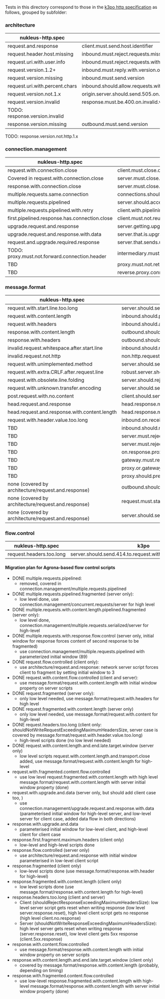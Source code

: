 Tests in this directory correspond to those in the [k3po http specification](https://github.com/k3po/k3po/tree/develop/specification/http/src/main/scripts/org/kaazing/specification/http/rfc7230/) 
as follows, grouped by subfolder:

### architecture

nukleus-http.spec              | k3po
------------------------------ | ----
request.and.response           | client.must.send.host.identifier
request.header.host.missing    | inbound.must.reject.requests.missing.host.identifier 
request.uri.with.user.info     | inbound.must.reject.requests.with.user.info.on.uri 
request.version.1.2+           | inbound.must.reply.with.version.one.dot.one.when.received.higher.minor.version 
request.version.missing        | inbound.must.send.version
request.uri.with.percent.chars | inbound.should.allow.requests.with.percent.chars.in.uri
request.version.not.1.x        | origin.server.should.send.505.on.major.version.not.equal.to.one
request.version.invalid        | response.must.be.400.on.invalid.version
TODO: response.version.invalid |
response.version.missing       | outbound.must.send.version
TODO: response.version.not.http.1.x

### connection.management

nukleus-http.spec                             | k3po
---------------------------------             | ----
request.with.connection.close                 | client.must.close.connection.after.request.with.connection.close
Covered in request.with.connection.close      | server.must.close.its.half.of.connection.after.sending.response.if.it.receives.a.close
response.with.connection.close                | server.must.close.connection.after.response.with.connection.close
multiple.requests.same.connection             | connections.should.persist.by.default
multiple.requests.pipelined                   | server.should.accept.http.pipelining
multiple.requests.pipelined.with.retry        | client.with.pipelining.must.not.retry.pipelining.immediately.after.failure
first.pipelined.response.has.connection.close | client.must.not.reuse.tcp.connection.when.receives.connection.close
upgrade.request.and.response                  | server.getting.upgrade.request.must.respond.with.upgrade.header
upgrade.request.and.response.with.data        | server.that.is.upgrading.must.send.a.101.response
request.and.upgrade.required.response         | server.that.sends.upgrade.required.must.include.upgrade.header
TODO: proxy.must.not.forward.connection.header| intermediary.must.remove.connection.header.on.forward.request
TBD                                           | proxy.must.not.retry.non.idempotent.requests
TBD                                           | reverse.proxy.connection.established
                                 
### message.format

nukleus-http.spec                       | k3po
--------------------------------------- | ----
request.with.start.line.too.long        | server.should.send.414.to.request.with.too.long.a.request[URI]
request.with.content.length             | inbound.should.process.request.with.content.length
request.with.headers                    | inbound.should.accept.headers
response.with.content.length            | outbound.should.process.response.with.content.length
response.with.headers                   | outbound.should.accept.headers
invalid.request.whitespace.after.start.line | inbound.should.reject.request.with.whitespace.between.start.line.and.first.header
invalid.request.not.http                | non.http.request.to.http.server.should.be.responded.to.with.400
request.with.unimplemented.method       | server.should.send.501.to.unimplemented.methods
request.with.extra.CRLF.after.request.line | robust.server.should.allow.extra.CRLF.after.request.line
request.with.obsolete.line.folding      | server.should.reject.obs.in.header.value
request.with.unknown.transfer.encoding  | server.should.send.501.to.unknown.transfer.encoding
post.request.with.no.content            | client.should.send.content.length.header.in.post.even.if.no.content
head.request.and.response               | head.response.must.not.have.content
head.request.and.response.with.content.length | head.response.must.not.have.content.though.may.have.content.length
request.with.header.value.too.long      | inbound.on.receiving.field.with.length.larger.than.wanting.to.process.must.reply.with.4xx
TBD                                     | inbound.should.reject.invalid.request.line
TBD                                     | server.must.reject.header.with.space.between.header.name.and.colon
TBD                                     | server.must.reject.request.with.multiple.different.content.length
TBD                                     | on.response.proxy.must.remove.space.in.header.with.space.between.header.name.and.colon
TBD                                     | gateway.must.reject.request.with.multiple.different.content.length
TBD                                     | proxy.or.gateway.must.reject.obs.in.header.value
TBD                                     | proxy.should.preserve.unrecongnized.headers
none (covered by architecture/request.and.response) | outbound.should.accept.no.headers
none (covered by architecture/request.and.response) | request.must.start.with.request.line
none (covered by architecture/request.and.response) | server.should.send.status.line.in.start.line

### flow.control

nukleus-http.spec                       | k3po
--------------------------------------- | ----
request.headers.too.long                | server.should.send.414.to.request.with.too.long.a.request[URI]


#### Migration plan for Agrona-based flow control scripts

- DONE multiple.requests.pipelined:
  - removed, covered in connection.management/multiple.requests.pipelined
- DONE multiple.requests.pipelined.fragmented (server only): 
  - low level done, use connection.management/concurrent.requests/server for high level
- DONE multiple.requests.with.content.length.pipelined.fragmented (server only):
  - low level done, connection.management/multiple.requests.serialized/server for high-level
- DONE multiple.requests.with.response.flow.control (server only, initial window for response forces content of second response to be fragmented)
  - use connection.management/multiple.requests.pipelined with parameterized initial window (89)
- DONE request.flow.controlled (client only):
  - use architecture/request.and.response: network server script forces client to fragment by setting initial window to 3
- DONE request.with.content.flow.controlled (client and server):
  - use message.format/request.with.content.length with initial window property on server scripts
- DONE request.fragmented (server only):
  - only low level needed, use message.format/request.with.headers for high level
- DONE request.fragmented.with.content.length (server only)
  - only low level needed, use message.format/request.with.content for high-level
- DONE request.headers.too.long (client only: shouldNotWriteRequestExceedingMaximumHeadersSize, server case is covered by message.format/request.with.header.value.too.long)
  - high-level scripts done (no low level needed)
- DONE request.with.content.length.and.end.late.target.window (server only)
  - low level scripts request.with.content.length.and.transport.close added, use  message.format/request.with.content.length for high-level
- request.with.fragmented.content.flow.controlled
  - use low level request.fragmented.with.content.length with high level message.format/request.with.content.length with server initial window property (done)
- request.with.upgrade.and.data (server only, but should add client case too, )
  - use connection.management/upgrade.request.and.response.with.data (parameterised initial window for high-level server, and low-level server for client case, added data flow in both directions) 
- response.with.upgrade.and.data
  - parameterised initial window for low-level client, and high-level client for client case
- response.first.fragment.maximum.headers (client only)
  - low-level and high-level scripts done
- response.flow.controlled (server only)
  - use architecture/request.and.response with initial window parameterised in low-level client script  
- response.fragmented (client only)
  - low-level scripts done (use message.format/response.with.header for high-level)
- response.fragmented.with.content.length (client only)
  - low level scripts done (use message.format/response.with.content.length for high-level)
- response.headers.too.long (client and server)
  - Client (shouldRejectResponseExceedingMaximumHeadersSize): low level server script gets reset when writing response (low level server.response.reset), high level client script gets no response (high level client.no.response)  
  - Server (shouldNotWriteResponseExceedingMaximumHeadersSize): high level server gets reset when writing response (server.response.reset), low level client gets 5xx response (client.5xx.response)
- response.with.content.flow.controlled
  - use message.format/response.with.content.length with initial window property on server scripts
- response.with.content.length.and.end.late.target.window (client only)
  - covered by message.format/response.with.content.length (probably, depending on timing) 
- response.with.fragmented.content.flow.controlled
  - use low-level response.fragmented.with.content.length with high-level message.format/response.with.content.length with server initial window property (done)

